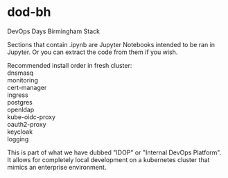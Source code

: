 # dod-bh
DevOps Days Birmingham Stack 

Sections that contain .ipynb are Jupyter Notebooks intended to be ran in Jupyter. Or you can extract the code from them if you wish.

Recommended install order in fresh cluster:\
dnsmasq\
monitoring\
cert-manager\
ingress\
postgres\
openldap\
kube-oidc-proxy\
oauth2-proxy\
keycloak\
logging

This is part of what we have dubbed "IDOP" or "Internal DevOps Platform". It allows for completely local development on a kubernetes cluster that mimics an enterprise environment.
